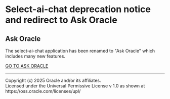 # Select-ai-chat deprecation notice and redirect to Ask Oracle


## Ask Oracle 

The select-ai-chat application has been renamed to "Ask Oracle" which includes many new features.

[GO TO ASK ORACLE](../apex/Ask-Oracle/README.md)





<hr>
Copyright (c) 2025 Oracle and/or its affiliates.<br>
Licensed under the Universal Permissive License v 1.0 as shown at https://oss.oracle.com/licenses/upl/
